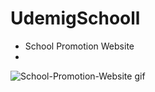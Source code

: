 # UdemigSchooll

- School Promotion Website
- 
![School-Promotion-Website gif](https://github.com/berkay411/udemigSchooll/assets/88460137/ddfe4c7d-44f6-48e3-9ce2-0d6c23c770e7)

